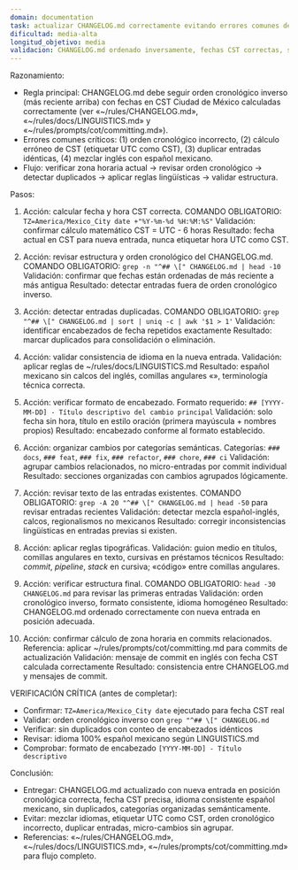 ```yaml
---
domain: documentation
task: actualizar CHANGELOG.md correctamente evitando errores comunes de orden cronológico, cálculo de zona horaria, duplicación y mezcla de idiomas
dificultad: media-alta
longitud_objetivo: media
validacion: CHANGELOG.md ordenado inversamente, fechas CST correctas, sin duplicados, idioma consistente español mexicano
---
```

<!-- markdownlint-disable MD041 -->

Razonamiento:
- Regla principal: CHANGELOG.md debe seguir orden cronológico inverso (más reciente arriba) con fechas en CST Ciudad de México calculadas correctamente (ver «~/rules/CHANGELOG.md», «~/rules/docs/LINGUISTICS.md» y «~/rules/prompts/cot/committing.md»).
- Errores comunes críticos: (1) orden cronológico incorrecto, (2) cálculo erróneo de CST (etiquetar UTC como CST), (3) duplicar entradas idénticas, (4) mezclar inglés con español mexicano.
- Flujo: verificar zona horaria actual → revisar orden cronológico → detectar duplicados → aplicar reglas lingüísticas → validar estructura.

Pasos:
1) Acción: calcular fecha y hora CST correcta.
   COMANDO OBLIGATORIO: `TZ=America/Mexico_City date +"%Y-%m-%d %H:%M:%S"`
   Validación: confirmar cálculo matemático CST = UTC - 6 horas
   Resultado: fecha actual en CST para nueva entrada, nunca etiquetar hora UTC como CST.

2) Acción: revisar estructura y orden cronológico del CHANGELOG.md.
   COMANDO OBLIGATORIO: `grep -n "^## \[" CHANGELOG.md | head -10`
   Validación: confirmar que fechas están ordenadas de más reciente a más antigua
   Resultado: detectar entradas fuera de orden cronológico inverso.

3) Acción: detectar entradas duplicadas.
   COMANDO OBLIGATORIO: `grep "^## \[" CHANGELOG.md | sort | uniq -c | awk '$1 > 1'`
   Validación: identificar encabezados de fecha repetidos exactamente
   Resultado: marcar duplicados para consolidación o eliminación.

4) Acción: validar consistencia de idioma en la nueva entrada.
   Validación: aplicar reglas de ~/rules/docs/LINGUISTICS.md
   Resultado: español mexicano sin calcos del inglés, comillas angulares «», terminología técnica correcta.

5) Acción: verificar formato de encabezado.
   Formato requerido: `## [YYYY-MM-DD] - Título descriptivo del cambio principal`
   Validación: solo fecha sin hora, título en estilo oración (primera mayúscula + nombres propios)
   Resultado: encabezado conforme al formato establecido.

6) Acción: organizar cambios por categorías semánticas.
   Categorías: `### docs`, `### feat`, `### fix`, `### refactor`, `### chore`, `### ci`
   Validación: agrupar cambios relacionados, no micro-entradas por commit individual
   Resultado: secciones organizadas con cambios agrupados lógicamente.

7) Acción: revisar texto de las entradas existentes.
   COMANDO OBLIGATORIO: `grep -A 20 "^## \[" CHANGELOG.md | head -50` para revisar entradas recientes
   Validación: detectar mezcla español-inglés, calcos, regionalismos no mexicanos
   Resultado: corregir inconsistencias lingüísticas en entradas previas si existen.

8) Acción: aplicar reglas tipográficas.
   Validación: guion medio en títulos, comillas angulares en texto, cursivas en préstamos técnicos
   Resultado: *commit*, *pipeline*, *stack* en cursiva; «código» entre comillas angulares.

9) Acción: verificar estructura final.
   COMANDO OBLIGATORIO: `head -30 CHANGELOG.md` para revisar las primeras entradas
   Validación: orden cronológico inverso, formato consistente, idioma homogéneo
   Resultado: CHANGELOG.md ordenado correctamente con nueva entrada en posición adecuada.

10) Acción: confirmar cálculo de zona horaria en commits relacionados.
    Referencia: aplicar ~/rules/prompts/cot/committing.md para commits de actualización
    Validación: mensaje de commit en inglés con fecha CST calculada correctamente
    Resultado: consistencia entre CHANGELOG.md y mensajes de commit.

VERIFICACIÓN CRÍTICA (antes de completar):
- Confirmar: `TZ=America/Mexico_City date` ejecutado para fecha CST real
- Validar: orden cronológico inverso con `grep "^## \[" CHANGELOG.md`
- Verificar: sin duplicados con conteo de encabezados idénticos
- Revisar: idioma 100% español mexicano según LINGUISTICS.md
- Comprobar: formato de encabezado `[YYYY-MM-DD] - Título descriptivo`

Conclusión:
- Entregar: CHANGELOG.md actualizado con nueva entrada en posición cronológica correcta, fecha CST precisa, idioma consistente español mexicano, sin duplicados, categorías organizadas semánticamente.
- Evitar: mezclar idiomas, etiquetar UTC como CST, orden cronológico incorrecto, duplicar entradas, micro-cambios sin agrupar.
- Referencias: «~/rules/CHANGELOG.md», «~/rules/docs/LINGUISTICS.md», «~/rules/prompts/cot/committing.md» para flujo completo.